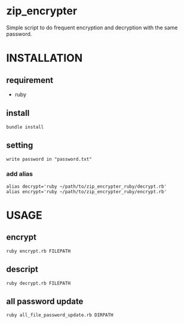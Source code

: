 zip_encrypter
=============
Simple script to do frequent encryption and decryption with the same password.

# INSTALLATION

## requirement
* ruby

## install
```
bundle install
```

## setting
```
write password in "password.txt"
```

### add alias

```
alias decrypt='ruby ~/path/to/zip_encrypter_ruby/decrypt.rb'
alias encrypt='ruby ~/path/to/zip_encrypter_ruby/encrypt.rb'
```

# USAGE

## encrypt
```
ruby encrypt.rb FILEPATH
```

## descript
```
ruby decrypt.rb FILEPATH
```

## all password update
```
ruby all_file_password_update.rb DIRPATH
```
